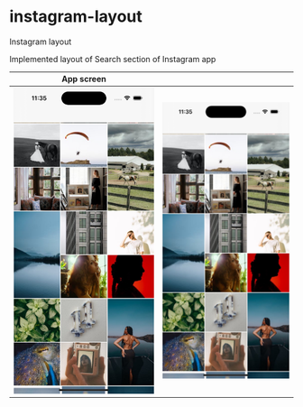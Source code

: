 # instagram-layout
Instagram layout 

Implemented layout of Search section of Instagram app

| App screen            |                     |
|-----------------------|---------------------|
| ![](insta-layout.jpg) |![](insta-layout.jpg)|
